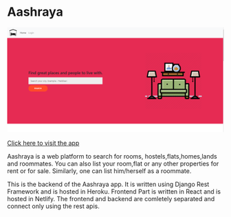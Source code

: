 # Aashraya

![main img](https://github.com/Kaushal-Dhungel/aashraya/blob/master/thumbnails/first.png)

[Click here to visit the app](https://aashraya.netlify.app/)

Aashraya is a web platform to search for rooms, hostels,flats,homes,lands and roommates.
You can also list your room,flat or any other properties for rent or for sale.
Similarly, one can list him/herself as a roommate. 

This is the backend of the Aashraya app. It is written using Django Rest Framework and is hosted in Heroku.
Frontend Part is written in React and is hosted in Netlify.
The frontend and backend are comletely separated and connect only using the rest apis.
